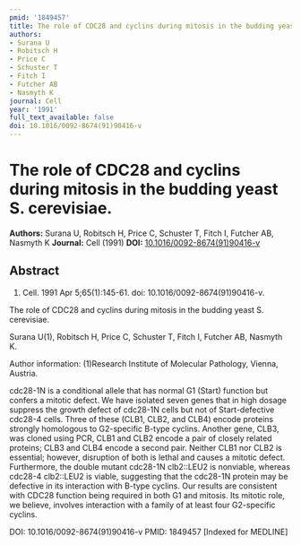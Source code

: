 ```yaml
---
pmid: '1849457'
title: The role of CDC28 and cyclins during mitosis in the budding yeast S. cerevisiae.
authors:
- Surana U
- Robitsch H
- Price C
- Schuster T
- Fitch I
- Futcher AB
- Nasmyth K
journal: Cell
year: '1991'
full_text_available: false
doi: 10.1016/0092-8674(91)90416-v
---
```


# The role of CDC28 and cyclins during mitosis in the budding yeast S. cerevisiae.
**Authors:** Surana U, Robitsch H, Price C, Schuster T, Fitch I, Futcher AB, Nasmyth K
**Journal:** Cell (1991)
**DOI:** [10.1016/0092-8674(91)90416-v](https://doi.org/10.1016/0092-8674(91)90416-v)

## Abstract

1. Cell. 1991 Apr 5;65(1):145-61. doi: 10.1016/0092-8674(91)90416-v.

The role of CDC28 and cyclins during mitosis in the budding yeast S. cerevisiae.

Surana U(1), Robitsch H, Price C, Schuster T, Fitch I, Futcher AB, Nasmyth K.

Author information:
(1)Research Institute of Molecular Pathology, Vienna, Austria.

cdc28-1N is a conditional allele that has normal G1 (Start) function but confers 
a mitotic defect. We have isolated seven genes that in high dosage suppress the 
growth defect of cdc28-1N cells but not of Start-defective cdc28-4 cells. Three 
of these (CLB1, CLB2, and CLB4) encode proteins strongly homologous to 
G2-specific B-type cyclins. Another gene, CLB3, was cloned using PCR, CLB1 and 
CLB2 encode a pair of closely related proteins; CLB3 and CLB4 encode a second 
pair. Neither CLB1 nor CLB2 is essential; however, disruption of both is lethal 
and causes a mitotic defect. Furthermore, the double mutant cdc28-1N clb2::LEU2 
is nonviable, whereas cdc28-4 clb2::LEU2 is viable, suggesting that the cdc28-1N 
protein may be defective in its interaction with B-type cyclins. Our results are 
consistent with CDC28 function being required in both G1 and mitosis. Its 
mitotic role, we believe, involves interaction with a family of at least four 
G2-specific cyclins.

DOI: 10.1016/0092-8674(91)90416-v
PMID: 1849457 [Indexed for MEDLINE]
